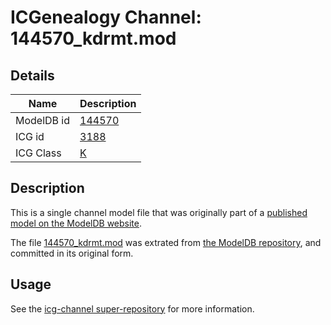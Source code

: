 # ICGenealogy Channel: 144570\_kdrmt.mod

## Details

Name | Description
---- | -----------
ModelDB id | [144570](http://senselab.med.yale.edu/ModelDB/ShowModel.cshtml?model=144570)
ICG id | [3188](http://icg.neurotheory.ox.ac.uk/channels/1/3188)
ICG Class | [K](http://icg.neurotheory.ox.ac.uk/channels/1)

## Description

This is a single channel model file that was originally part of a [published model on the ModelDB website](http://senselab.med.yale.edu/mModelDB/ShowModel.cshtml?model=144570).

The file [144570\_kdrmt.mod](144570_kdrmt.mod) was extrated from [the ModelDB repository](http://senselab.med.yale.edu/ModelDB/ShowModel.cshtml?model=144570), and committed in its original form.

## Usage

See the [icg-channel super-repository](https://github.com/icgenealogy/icg-channels) for more information.